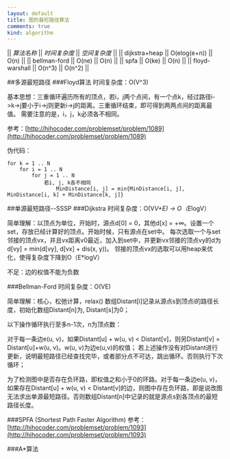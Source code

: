 ```yaml
---
layout: default
title: 图的最短路径算法
comments: true
kind: algorithm
---
```


|| *算法名称* || *时间复杂度* || *空间复杂度* ||
|| dijkstra+heap || O(elog(e+n)) || O(n) ||
|| bellman-ford || O(ne) || O(n) ||
|| spfa || O(ke) || O(n) ||
|| floyd-warshall || O(n^3) || O(n^2) ||


##多源最短路径
###Floyd算法
时间复杂度：O(V^3)

基本思想：三重循环遍历所有的顶点，若i，j两个点间，有一个点k，经过路径i->k->j要小于i->j则更新i->j的距离。三重循环结束，即可得到两两点间的距离最值。
需要注意的是，i，j，k必须各不相同。

参考：[http://hihocoder.com/problemset/problem/1089](http://hihocoder.com/problemset/problem/1089)

伪代码：

```
for k = 1 .. N
    for i = 1 .. N 
        for j = 1 .. N
            若i, j, k各不相同
                MinDistance[i, j] = min{MinDistance[i, j], MinDistance[i, k] + MinDistance[k, j]}
```

##单源最短路径--SSSP
###Dijkstra
时间复杂度：O(V*V+E) -> O（E*logV）

简单理解：以顶点为单位，开始时，源点d[0] = 0，其他d[x] = +∞。设置一个set，存放已经计算好的顶点。开始时候，只有源点在set中。
每次选取一个与set邻接的顶点vx，并且vx距离v0最近，加入到set中，并更新vx邻接的顶点vy的d为d[vy] = min(d[vy], d[vx] + dis(x, y))。
邻接的顶点vx的选取可以用heap来优化，使得复杂度下降到O（E*logV）

不足：边的权值不能为负数

###Bellman-Ford
时间复杂度：O(VE)

简单理解：核心，松弛计算，relax()
数组Distant[i]记录从源点s到顶点i的路径长度，初始化数组Distant[n]为, Distant[s]为0；

以下操作循环执行至多n-1次，n为顶点数：

对于每一条边e(u, v)，如果Distant[u] + w(u, v) < Distant[v]，则另Distant[v] = Distant[u]+w(u, v)。w(u, v)为边e(u,v)的权值；
若上述操作没有对Distant进行更新，说明最短路径已经查找完毕，或者部分点不可达，跳出循环。否则执行下次循环；

为了检测图中是否存在负环路，即权值之和小于0的环路。对于每一条边e(u, v)，如果存在Distant[u] + w(u, v) < Distant[v]的边，则图中存在负环路，即是说改图无法求出单源最短路径。否则数组Distant[n]中记录的就是源点s到各顶点的最短路径长度。


###SPFA (Shortest Path Faster Algorithm)
参考：[http://hihocoder.com/problemset/problem/1093](http://hihocoder.com/problemset/problem/1093)

###A*算法
